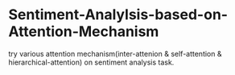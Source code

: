 # Sentiment-Analylsis-based-on-Attention-Mechanism
try various attention mechanism(inter-attenion &amp; self-attention &amp; hierarchical-attention) on sentiment analysis task.
